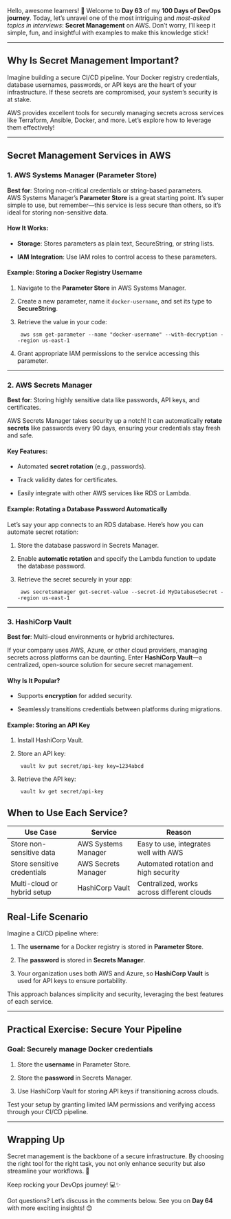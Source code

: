 Hello, awesome learners! 🎉 Welcome to  **Day 63**  of my  **100 Days of DevOps journey**. Today, let’s unravel one of the most intriguing and  _most-asked topics in interviews_:  **Secret Management**  on AWS. Don’t worry, I’ll keep it simple, fun, and insightful with examples to make this knowledge stick!

----------

## [](https://100daysdevops.hashnode.dev/day-63-of-100-days-secret-management-on-aws-simplified-and-secure#heading-why-is-secret-management-important "Permalink")Why Is Secret Management Important?

Imagine building a secure CI/CD pipeline. Your Docker registry credentials, database usernames, passwords, or API keys are the heart of your infrastructure. If these secrets are compromised, your system’s security is at stake.

AWS provides excellent tools for securely managing secrets across services like Terraform, Ansible, Docker, and more. Let’s explore how to leverage them effectively!

----------

## [](https://100daysdevops.hashnode.dev/day-63-of-100-days-secret-management-on-aws-simplified-and-secure#heading-secret-management-services-in-aws "Permalink")Secret Management Services in AWS

### [](https://100daysdevops.hashnode.dev/day-63-of-100-days-secret-management-on-aws-simplified-and-secure#heading-1-aws-systems-manager-parameter-store "Permalink")1.  **AWS Systems Manager (Parameter Store)**

**Best for**: Storing non-critical credentials or string-based parameters.  
AWS Systems Manager’s  **Parameter Store**  is a great starting point. It’s super simple to use, but remember—this service is less secure than others, so it’s ideal for storing non-sensitive data.

#### [](https://100daysdevops.hashnode.dev/day-63-of-100-days-secret-management-on-aws-simplified-and-secure#heading-how-it-works "Permalink")How It Works:

-   **Storage**: Stores parameters as plain text, SecureString, or string lists.
    
-   **IAM Integration**: Use IAM roles to control access to these parameters.
    

#### [](https://100daysdevops.hashnode.dev/day-63-of-100-days-secret-management-on-aws-simplified-and-secure#heading-example-storing-a-docker-registry-username "Permalink")Example: Storing a Docker Registry Username

1.  Navigate to the  **Parameter Store**  in AWS Systems Manager.
    
2.  Create a new parameter, name it  `docker-username`, and set its type to  **SecureString**.
    
3.  Retrieve the value in your code:

    ```
     aws ssm get-parameter --name "docker-username" --with-decryption --region us-east-1
    
    ```
    
4.  Grant appropriate IAM permissions to the service accessing this parameter.
    

----------

### [](https://100daysdevops.hashnode.dev/day-63-of-100-days-secret-management-on-aws-simplified-and-secure#heading-2-aws-secrets-manager "Permalink")2.  **AWS Secrets Manager**

**Best for**: Storing highly sensitive data like passwords, API keys, and certificates.

AWS Secrets Manager takes security up a notch! It can automatically  **rotate secrets**  like passwords every 90 days, ensuring your credentials stay fresh and safe.

#### [](https://100daysdevops.hashnode.dev/day-63-of-100-days-secret-management-on-aws-simplified-and-secure#heading-key-features "Permalink")Key Features:

-   Automated  **secret rotation**  (e.g., passwords).
    
-   Track validity dates for certificates.
    
-   Easily integrate with other AWS services like RDS or Lambda.
    

#### [](https://100daysdevops.hashnode.dev/day-63-of-100-days-secret-management-on-aws-simplified-and-secure#heading-example-rotating-a-database-password-automatically "Permalink")Example: Rotating a Database Password Automatically

Let’s say your app connects to an RDS database. Here’s how you can automate secret rotation:

1.  Store the database password in Secrets Manager.
    
2.  Enable  **automatic rotation**  and specify the Lambda function to update the database password.
    
3.  Retrieve the secret securely in your app:

    ```
     aws secretsmanager get-secret-value --secret-id MyDatabaseSecret --region us-east-1
    
    ```
    

----------

### [](https://100daysdevops.hashnode.dev/day-63-of-100-days-secret-management-on-aws-simplified-and-secure#heading-3-hashicorp-vault "Permalink")3.  **HashiCorp Vault**

**Best for**: Multi-cloud environments or hybrid architectures.

If your company uses AWS, Azure, or other cloud providers, managing secrets across platforms can be daunting. Enter  **HashiCorp Vault**—a centralized, open-source solution for secure secret management.

#### [](https://100daysdevops.hashnode.dev/day-63-of-100-days-secret-management-on-aws-simplified-and-secure#heading-why-is-it-popular "Permalink")Why Is It Popular?

-   Supports  **encryption**  for added security.
    
-   Seamlessly transitions credentials between platforms during migrations.
    

#### [](https://100daysdevops.hashnode.dev/day-63-of-100-days-secret-management-on-aws-simplified-and-secure#heading-example-storing-an-api-key "Permalink")Example: Storing an API Key

1.  Install HashiCorp Vault.
    
2.  Store an API key:

    ```
     vault kv put secret/api-key key=1234abcd
    
    ```
    
3.  Retrieve the API key:

    ```
     vault kv get secret/api-key
    
    ```
    

## [](https://100daysdevops.hashnode.dev/day-63-of-100-days-secret-management-on-aws-simplified-and-secure#heading-when-to-use-each-service "Permalink")
## When to Use Each Service?
| **Use Case**               | **Service**            | **Reason**                                      |
|-----------------------------|------------------------|------------------------------------------------|
| Store non-sensitive data    | AWS Systems Manager   | Easy to use, integrates well with AWS          |
| Store sensitive credentials | AWS Secrets Manager   | Automated rotation and high security           |
| Multi-cloud or hybrid setup | HashiCorp Vault       | Centralized, works across different clouds     |

## [](https://100daysdevops.hashnode.dev/day-63-of-100-days-secret-management-on-aws-simplified-and-secure#heading-real-life-scenario "Permalink")Real-Life Scenario

Imagine a CI/CD pipeline where:

1.  The  **username**  for a Docker registry is stored in  **Parameter Store**.
    
2.  The  **password**  is stored in  **Secrets Manager**.
    
3.  Your organization uses both AWS and Azure, so  **HashiCorp Vault**  is used for API keys to ensure portability.
    

This approach balances simplicity and security, leveraging the best features of each service.

----------

## [](https://100daysdevops.hashnode.dev/day-63-of-100-days-secret-management-on-aws-simplified-and-secure#heading-practical-exercise-secure-your-pipeline "Permalink")Practical Exercise: Secure Your Pipeline

### [](https://100daysdevops.hashnode.dev/day-63-of-100-days-secret-management-on-aws-simplified-and-secure#heading-goal-securely-manage-docker-credentials "Permalink")Goal: Securely manage Docker credentials

1.  Store the  **username**  in Parameter Store.
    
2.  Store the  **password**  in Secrets Manager.
    
3.  Use HashiCorp Vault for storing API keys if transitioning across clouds.
    

Test your setup by granting limited IAM permissions and verifying access through your CI/CD pipeline.

----------

## [](https://100daysdevops.hashnode.dev/day-63-of-100-days-secret-management-on-aws-simplified-and-secure#heading-wrapping-up "Permalink")Wrapping Up

Secret management is the backbone of a secure infrastructure. By choosing the right tool for the right task, you not only enhance security but also streamline your workflows. 🚀

Keep rocking your DevOps journey! 💻✨

Got questions? Let’s discuss in the comments below. See you on  **Day 64**  with more exciting insights! 😊
